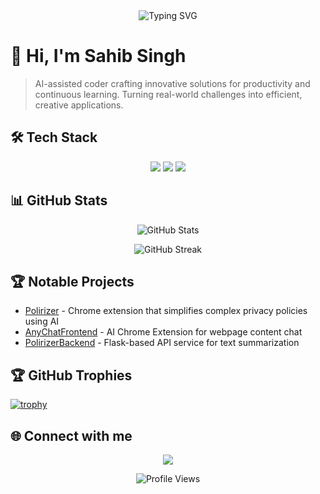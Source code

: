 <div align="center">
  <img src="https://readme-typing-svg.demolab.com?font=Fira+Code&pause=1000&color=2196F3&center=true&vCenter=true&width=435&lines=AI-assisted+coder;Full+Stack+Developer;Always+learning+new+things" alt="Typing SVG" />
</div>

# 👋 Hi, I'm Sahib Singh

> AI-assisted coder crafting innovative solutions for productivity and continuous learning. Turning real-world challenges into efficient, creative applications.

## 🛠️ Tech Stack

<p align="center">
  <img src="https://img.shields.io/badge/Python-3776AB?style=for-the-badge&logo=python&logoColor=white" />
  <img src="https://img.shields.io/badge/JavaScript-F7DF1E?style=for-the-badge&logo=javascript&logoColor=black" />
  <img src="https://img.shields.io/badge/Flask-000000?style=for-the-badge&logo=flask&logoColor=white" />
  <!-- Add more relevant tech badges -->
</p>

## 📊 GitHub Stats

<p align="center">
  <img src="https://github-readme-stats.vercel.app/api?username=sahaib&show_icons=true&theme=tokyonight" alt="GitHub Stats" />
</p>

<p align="center">
  <img src="https://github-readme-streak-stats.herokuapp.com/?user=sahaib&theme=tokyonight" alt="GitHub Streak" />
</p>


## 🏆 Notable Projects

- [Polirizer](https://github.com/sahaib/Polirizer) - Chrome extension that simplifies complex privacy policies using AI
- [AnyChatFrontend](https://github.com/sahaib/AnyChatFrontend) - AI Chrome Extension for webpage content chat
- [PolirizerBackend](https://github.com/sahaib/PolirizerBackend) - Flask-based API service for text summarization

## 🏆 GitHub Trophies
[![trophy](https://github-profile-trophy.vercel.app/?username=sahaib&theme=onedark&margin-w=15)](https://github.com/ryo-ma/github-profile-trophy)

## 🌐 Connect with me

<p align="center">
  <a href="https://instagram.com/igsahaib"><img src="https://img.shields.io/badge/Instagram-E4405F?style=for-the-badge&logo=instagram&logoColor=white" /></a>
  <!-- Add more social links -->
</p>

<div align="center">
  <img src="https://komarev.com/ghpvc/?username=sahaib&color=blueviolet" alt="Profile Views" />
</div>


